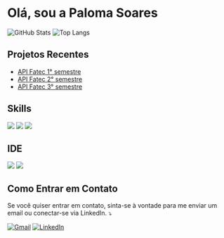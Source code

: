 # Olá, sou a Paloma Soares

![GitHub Stats](https://github-readme-stats.vercel.app/api?username=PalomaSoaresR&show_icons=true&count_private=true&hide=prs&theme=dark)
![Top Langs](https://github-readme-stats.vercel.app/api/top-langs/?username=PalomaSoaresR&layout=compact&theme=dark)

## Projetos Recentes

- [API Fatec 1° semestre](https://github.com/PalomaSoaresR/API-Porygon)
- [API Fatec 2° semestre](https://github.com/PalomaSoaresR/API-2-semestre)
- [API Fatec 3° semestre](https://github.com/PalomaSoaresR/morpheus)

## Skills 
<img src="https://img.shields.io/badge/Python-14354C?style=for-the-badge&logo=python&logoColor=white" />
<img src="https://img.shields.io/badge/Java-ED8B00?style=for-the-badge&logo=java&logoColor=white" /> 
<img src="https://img.shields.io/badge/Vue.js-35495E?style=for-the-badge&logo=vue.js&logoColor=4FC08D" />

## IDE
<img src="https://img.shields.io/badge/-Visual%20Studio%20Code-333333?style=flat&logo=visual-studio-code&logoColor=007ACC">
<img src="https://camo.githubusercontent.com/0278123cd8fac0978fd5af1877f2cadc90b758a7d3f5d6cb095ac700c9621d74/68747470733a2f2f6769746875622d726561646d652d73746174732e76657263656c2e6170702f6170692f746f702d6c616e67732f3f757365726e616d653d6672616e63696e653032266c61796f75743d636f6d70616374266c616e67735f636f756e743d3230267468656d653d746f6b796f6e69676874">


## Como Entrar em Contato

Se você quiser entrar em contato, sinta-se à vontade para me enviar um email ou conectar-se via LinkedIn. ⤵️

<p align="left">
  <a href="#" title="Gmail">
  <img src="https://img.shields.io/badge/-Gmail-FF0000?style=flat-square&labelColor=FF0000&logo=gmail&logoColor=white&link=[LINK-DO-SEU-GMAIL](https://paloma.soaresrocha@gmail.com)(mailto:seuemail@gmail.com)" alt="Gmail"/></a>
   <a href="#" title="LinkedIn">
  <img src="https://img.shields.io/badge/-Linkedin-0e76a8?style=flat-square&logo=Linkedin&logoColor=white&link=[LINK-DO-SEU-LINKEDIN](https://www.linkedin.com/in/paloma-soares-83a949208/)" alt="LinkedIn"/></a>
 

